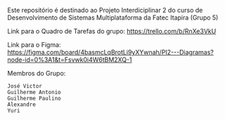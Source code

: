 Este repositório é destinado ao Projeto Interdiciplinar 2 do curso de Desenvolvimento de Sistemas Multiplataforma da Fatec Itapira (Grupo 5)

Link para o Quadro de Tarefas do grupo: https://trello.com/b/RnXe3VkU

Link para o Figma: https://figma.com/board/4basmcLqBrotLi9yXYwnah/PI2---Diagramas?node-id=0%3A1&t=Fsvwk0i4W6tBM2XQ-1

Membros do Grupo:

    José Victor
    Guilherme Antonio
    Guilherme Paulino
    Alexandre
    Yuri
